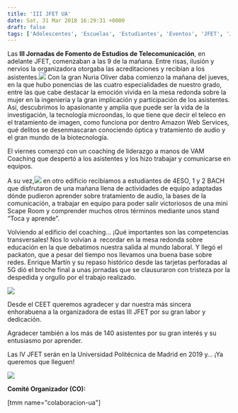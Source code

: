 ```yaml
---
title: 'III JFET UA'
date: Sat, 31 Mar 2018 16:29:31 +0000
draft: false
tags: ['Adolescentes', 'Escuelas', 'Estudiantes', 'Eventos', 'JFET', 'JFET', 'UA', 'Universidad de Alicante']
---
```


Las **III Jornadas de Fomento de Estudios de Telecomunicación**, en adelante JFET, comenzaban a las 9 de la mañana. Entre risas, ilusión y nervios la organizadora otorgaba las acreditaciones y recibían a los asistentes.[![](https://ceet.org.es/wp-content/uploads/2018/03/IMG_6987-300x200.jpg)](https://ceet.org.es/wp-content/uploads/2018/03/IMG_6987.jpg) Con la gran Nuria Oliver daba comienzo la mañana del jueves, en la que hubo ponencias de las cuatro especialidades de nuestro grado, entre las que cabe destacar la emoción vivida en la mesa redonda sobre la mujer en la ingeniería y la gran implicación y participación de los asistentes. Así, descubrimos lo apasionante y amplia que puede ser la vida de la investigación, la tecnología microondas, lo que tiene que decir el teleco en el tratamiento de imagen, como funciona por dentro Amazon Web Services, qué delitos se desenmascaran conociendo óptica y tratamiento de audio y el gran mundo de la biotecnología.

El viernes comenzó con un coaching de liderazgo a manos de VAM Coaching que despertó a los asistentes y los hizo trabajar y comunicarse en equipos.

A su vez,[![](https://ceet.org.es/wp-content/uploads/2018/03/IMG_3739-300x200.jpg)](https://ceet.org.es/wp-content/uploads/2018/03/IMG_3739.jpg) en otro edificio recibíamos a estudiantes de 4ESO, 1 y 2 BACH que disfrutaron de una mañana llena de actividades de equipo adaptadas dónde pudieron aprender sobre tratamiento de audio, la bases de la comunicación, a trabajar en equipo para poder salir victoriosos de una mini Scape Room y comprender muchos otros términos mediante unos stand “Toca y aprende”.

Volviendo al edificio del coaching... ¡Qué importantes son las competencias transversales! Nos lo volvían a  recordar en la mesa redonda sobre educación en la que debatimos nuestra salida al mundo laboral. Y llegó el packaton, que a pesar del tiempo nos llevamos una buena base sobre redes. Enrique Martín y su repaso histórico desde las tarjetas perforadas al 5G dió el broche final a unas jornadas que se clausuraron con tristeza por la despedida y orgullo por el trabajo realizado.

[![](https://ceet.org.es/wp-content/uploads/2018/03/IMG_6971-300x200.jpg)](https://ceet.org.es/wp-content/uploads/2018/03/IMG_6971.jpg)

Desde el CEET queremos agradecer y dar nuestra más sincera enhorabuena a la organizadora de estas III JFET por su gran labor y dedicación.

Agradecer también a los más de 140 asistentes por su gran interés y su entusiasmo por aprender.

Las IV JFET serán en la Universidad Politécnica de Madrid en 2019 y… ¡Ya queremos que lleguen!

[![](https://ceet.org.es/wp-content/uploads/2018/03/IMG_7120-1024x683.jpg)](https://ceet.org.es/wp-content/uploads/2018/03/IMG_7120.jpg)

**Comité Organizador (CO):**

\[tmm name="colaboracion-ua"\]